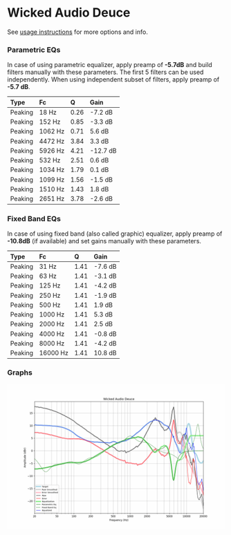 # Wicked Audio Deuce
See [usage instructions](https://github.com/jaakkopasanen/AutoEq#usage) for more options and info.

### Parametric EQs
In case of using parametric equalizer, apply preamp of **-5.7dB** and build filters manually
with these parameters. The first 5 filters can be used independently.
When using independent subset of filters, apply preamp of **-5.7 dB**.

| Type    | Fc      |    Q | Gain     |
|:--------|:--------|:-----|:---------|
| Peaking | 18 Hz   | 0.26 | -7.2 dB  |
| Peaking | 152 Hz  | 0.85 | -3.3 dB  |
| Peaking | 1062 Hz | 0.71 | 5.6 dB   |
| Peaking | 4472 Hz | 3.84 | 3.3 dB   |
| Peaking | 5926 Hz | 4.21 | -12.7 dB |
| Peaking | 532 Hz  | 2.51 | 0.6 dB   |
| Peaking | 1034 Hz | 1.79 | 0.1 dB   |
| Peaking | 1099 Hz | 1.56 | -1.5 dB  |
| Peaking | 1510 Hz | 1.43 | 1.8 dB   |
| Peaking | 2651 Hz | 3.78 | -2.6 dB  |

### Fixed Band EQs
In case of using fixed band (also called graphic) equalizer, apply preamp of **-10.8dB**
(if available) and set gains manually with these parameters.

| Type    | Fc       |    Q | Gain    |
|:--------|:---------|:-----|:--------|
| Peaking | 31 Hz    | 1.41 | -7.6 dB |
| Peaking | 63 Hz    | 1.41 | -3.1 dB |
| Peaking | 125 Hz   | 1.41 | -4.2 dB |
| Peaking | 250 Hz   | 1.41 | -1.9 dB |
| Peaking | 500 Hz   | 1.41 | 1.9 dB  |
| Peaking | 1000 Hz  | 1.41 | 5.3 dB  |
| Peaking | 2000 Hz  | 1.41 | 2.5 dB  |
| Peaking | 4000 Hz  | 1.41 | -0.8 dB |
| Peaking | 8000 Hz  | 1.41 | -4.2 dB |
| Peaking | 16000 Hz | 1.41 | 10.8 dB |

### Graphs
![](./Wicked%20Audio%20Deuce.png)